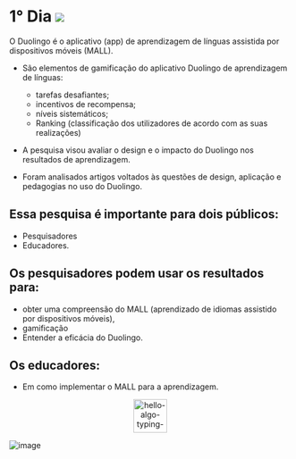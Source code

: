 # 1° Dia ![](https://i.imgur.com/4A1494N.png)


O Duolingo é o aplicativo (app) de aprendizagem de línguas assistida por dispositivos móveis (MALL).

* São elementos de gamificação do aplicativo Duolingo de aprendizagem de línguas:
  * tarefas desafiantes; 
  * incentivos de recompensa;
  * níveis sistemáticos;
  * Ranking (classificação dos utilizadores de acordo com as suas realizações) 

* A pesquisa visou avaliar o design e o impacto do Duolingo nos resultados de aprendizagem.
* Foram analisados artigos voltados às questões de design, aplicação e pedagogias no uso do Duolingo.

## Essa pesquisa é importante para dois públicos: 

* Pesquisadores 
* Educadores. 

## Os pesquisadores podem usar os resultados para: 

* obter uma compreensão do MALL (aprendizado de idiomas assistido por dispositivos móveis), 
* gamificação 
* Entender a eficácia do Duolingo. 

## Os educadores:  

* Em como implementar o MALL para a aprendizagem.

  
<p align="center">
  <img style="height: 60px;" src="https://github.com/DeiseFreire/duolingo_idiomas_gamificacao/assets/51007898/97dcff48-3417-496a-b2b0-5cdd0541874b" alt="hello-algo-typing-svg" />
  </br>
</p> 

![image](https://github.com/DeiseFreire/duolingo_idiomas_gamificacao/assets/51007898/85bbaf84-9c5e-403a-af07-48f7c729fc4a)



